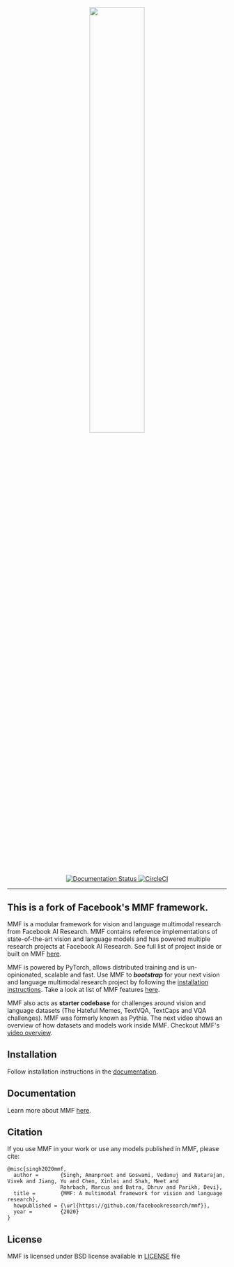 
<div align="center">
<img src="https://mmf.sh/img/logo.svg" width="50%"/>
</div>

#

<div align="center">
  <a href="https://mmf.sh/docs">
  <img alt="Documentation Status" src="https://readthedocs.org/projects/mmf/badge/?version=latest"/>
  </a>
  <a href="https://circleci.com/gh/facebookresearch/mmf">
  <img alt="CircleCI" src="https://circleci.com/gh/facebookresearch/mmf.svg?style=svg"/>
  </a>
</div>

---

## This is a fork of Facebook's MMF framework.

MMF is a modular framework for vision and language multimodal research from Facebook AI Research. MMF contains reference implementations of state-of-the-art vision and language models and has powered multiple research projects at Facebook AI Research. See full list of project inside or built on MMF [here](https://mmf.sh/docs/notes/projects).

MMF is powered by PyTorch, allows distributed training and is un-opinionated, scalable and fast. Use MMF to **_bootstrap_** for your next vision and language multimodal research project by following the [installation instructions](https://mmf.sh/docs/getting_started/installation). Take a look at list of MMF features [here](https://mmf.sh/docs/getting_started/features).

MMF also acts as **starter codebase** for challenges around vision and
language datasets (The Hateful Memes, TextVQA, TextCaps and VQA challenges). MMF was formerly known as Pythia. The next video shows an overview of how datasets and models work inside MMF. Checkout MMF's [video overview](https://mmf.sh/docs/getting_started/video_overview).


## Installation

Follow installation instructions in the [documentation](https://mmf.sh/docs/getting_started/installation).

## Documentation

Learn more about MMF [here](https://mmf.sh/docs).

## Citation

If you use MMF in your work or use any models published in MMF, please cite:

```
@misc{singh2020mmf,
  author =       {Singh, Amanpreet and Goswami, Vedanuj and Natarajan, Vivek and Jiang, Yu and Chen, Xinlei and Shah, Meet and
                 Rohrbach, Marcus and Batra, Dhruv and Parikh, Devi},
  title =        {MMF: A multimodal framework for vision and language research},
  howpublished = {\url{https://github.com/facebookresearch/mmf}},
  year =         {2020}
}
```

## License

MMF is licensed under BSD license available in [LICENSE](LICENSE) file
